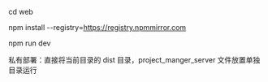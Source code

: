 
cd web

npm install --registry=https://registry.npmmirror.com

npm run dev



私有部署：直接将当前目录的 dist 目录，project_manger_server 文件放置单独目录运行